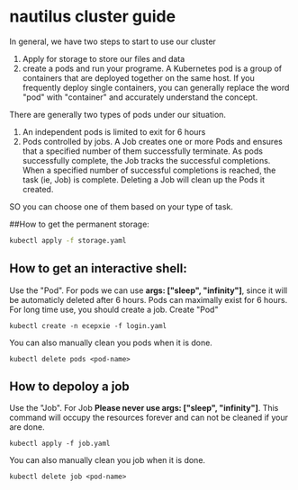# nautilus cluster guide
In general, we have two steps to start to use our cluster
1. Apply for storage to store our files and data
2. create a pods and run your programe. A Kubernetes pod is a group of containers that are deployed together on the same host. If you frequently deploy single containers, you can generally replace the word "pod" with "container" and accurately understand the concept.

There are generally two types of pods under our situation. 
1. An independent pods is limited to exit for 6 hours
2. Pods controlled by jobs. A Job creates one or more Pods and ensures that a specified number of them successfully terminate. As pods successfully complete, the Job tracks the successful completions. When a specified number of successful completions is reached, the task (ie, Job) is complete. Deleting a Job will clean up the Pods it created.

SO you can choose one of them based on your type of task.

##How to get the permanent storage:
```bash
kubectl apply -f storage.yaml
```
## How to get an interactive shell:
Use the "Pod". For pods we can use **args: ["sleep", "infinity"]**, since it will be automaticly deleted after 6 hours.
Pods can maximally exist for 6 hours. For long time use, you should create a job.
Create "Pod"
```
kubectl create -n ecepxie -f login.yaml
```
You can also manually clean you pods when it is done.
```
kubectl delete pods <pod-name>
```
## How to depoloy a job
Use the "Job". For Job **Please never use args: ["sleep", "infinity"]**. This command will occupy the resources forever and can not be cleaned if your are done.

```
kubectl apply -f job.yaml
```
You can also manually clean you job when it is done.
```
kubectl delete job <pod-name>
```


